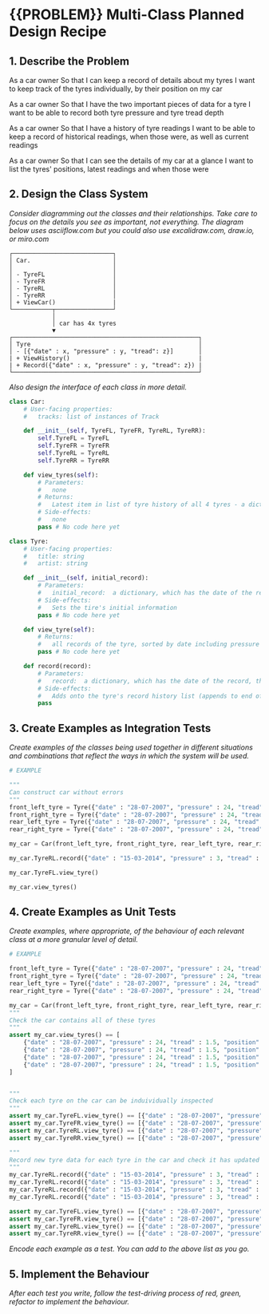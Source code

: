 # {{PROBLEM}} Multi-Class Planned Design Recipe

## 1. Describe the Problem

As a car owner
So that I can keep a record of details about my tyres
I want to keep track of the tyres individually, by their position on my car

As a car owner
So that I have the two important pieces of data for a tyre
I want to be able to record both tyre pressure and tyre tread depth

As a car owner
So that I have a history of tyre readings
I want to be able to keep a record of historical readings, when those were, as well as current readings

As a car owner
So that I can see the details of my car at a glance
I want to list the tyres' positions, latest readings and when those were

## 2. Design the Class System

_Consider diagramming out the classes and their relationships. Take care to
focus on the details you see as important, not everything. The diagram below
uses asciiflow.com but you could also use excalidraw.com, draw.io, or miro.com_

```
┌────────────────────────────┐
│ Car.                       │
│                            │
│ - TyreFL                   │
│ - TyreFR                   │
│ - TyreRL                   │
│ - TyreRR                   │
│ + ViewCar()                |
└───────────┬────────────────┘
            │
            │ car has 4x tyres
            ▼
┌────────────────────────────────────────────────────┐
│ Tyre                                               │
│ - [{"date" : x, "pressure" : y, "tread": z}]       │
| + ViewHistory()                                    |
| + Record({"date" : x, "pressure" : y, "tread": z}) |
└────────────────────────────────────────────────────┘
```

_Also design the interface of each class in more detail._

```python
class Car:
    # User-facing properties:
    #   tracks: list of instances of Track

    def __init__(self, TyreFL, TyreFR, TyreRL, TyreRR):
        self.TyreFL = TyreFL
        self.TyreFR = TyreFR
        self.TyreRL = TyreRL
        self.TyreRR = TyreRR

    def view_tyres(self):
        # Parameters:
        #   none
        # Returns:
        #   Latest item in list of tyre history of all 4 tyres - a dictionary - with an added "position" key-value pair
        # Side-effects:
        #   none
        pass # No code here yet

class Tyre:
    # User-facing properties:
    #   title: string
    #   artist: string

    def __init__(self, initial_record):
        # Parameters:
        #   initial_record:  a dictionary, which has the date of the record, the pressure and tread of the tyre
        # Side-effects:
        #   Sets the tire's initial information
        pass # No code here yet

    def view_tyre(self):
        # Returns:
        #   all records of the tyre, sorted by date including pressure and tread of the tyre
        pass # No code here yet

    def record(record):
        # Parameters:
        #   record:  a dictionary, which has the date of the record, the pressure and tread of the tyre
        # Side-effects:
        #   Adds onto the tyre's record history list (appends to end of list)
        pass
```

## 3. Create Examples as Integration Tests

_Create examples of the classes being used together in different situations and
combinations that reflect the ways in which the system will be used._

```python
# EXAMPLE

"""
Can construct car without errors
"""
front_left_tyre = Tyre({"date" : "28-07-2007", "pressure" : 24, "tread" : 1.5})
front_right_tyre = Tyre({"date" : "28-07-2007", "pressure" : 24, "tread" : 1.5})
rear_left_tyre = Tyre({"date" : "28-07-2007", "pressure" : 24, "tread" : 1.5})
rear_right_tyre = Tyre({"date" : "28-07-2007", "pressure" : 24, "tread" : 1.5})

my_car = Car(front_left_tyre, front_right_tyre, rear_left_tyre, rear_right_tyre)

my_car.TyreRL.record({"date" : "15-03-2014", "pressure" : 3, "tread" : 0.1})

my_car.TyreFL.view_tyre()

my_car.view_tyres()
```




## 4. Create Examples as Unit Tests

_Create examples, where appropriate, of the behaviour of each relevant class at
a more granular level of detail._

```python
# EXAMPLE

front_left_tyre = Tyre({"date" : "28-07-2007", "pressure" : 24, "tread" : 1.5})
front_right_tyre = Tyre({"date" : "28-07-2007", "pressure" : 24, "tread" : 1.5})
rear_left_tyre = Tyre({"date" : "28-07-2007", "pressure" : 24, "tread" : 1.5})
rear_right_tyre = Tyre({"date" : "28-07-2007", "pressure" : 24, "tread" : 1.5})

my_car = Car(front_left_tyre, front_right_tyre, rear_left_tyre, rear_right_tyre)
"""
Check the car contains all of these tyres
"""
assert my_car.view_tyres() == [
    {"date" : "28-07-2007", "pressure" : 24, "tread" : 1.5, "position" : "FL"},
    {"date" : "28-07-2007", "pressure" : 24, "tread" : 1.5, "position" : "FR"},
    {"date" : "28-07-2007", "pressure" : 24, "tread" : 1.5, "position" : "RL"},
    {"date" : "28-07-2007", "pressure" : 24, "tread" : 1.5, "position" : "RR"}
]


"""
Check each tyre on the car can be induividually inspected
"""
assert my_car.TyreFL.view_tyre() == [{"date" : "28-07-2007", "pressure" : 24, "tread" : 1.5}]
assert my_car.TyreFR.view_tyre() == [{"date" : "28-07-2007", "pressure" : 24, "tread" : 1.5}]
assert my_car.TyreRL.view_tyre() == [{"date" : "28-07-2007", "pressure" : 24, "tread" : 1.5}]
assert my_car.TyreRR.view_tyre() == [{"date" : "28-07-2007", "pressure" : 24, "tread" : 1.5}]

"""
Record new tyre data for each tyre in the car and check it has updated
"""
my_car.TyreRL.record({"date" : "15-03-2014", "pressure" : 3, "tread" : 0.1})
my_car.TyreRL.record({"date" : "15-03-2014", "pressure" : 3, "tread" : 0.1})
my_car.TyreRL.record({"date" : "15-03-2014", "pressure" : 3, "tread" : 0.1})
my_car.TyreRL.record({"date" : "15-03-2014", "pressure" : 3, "tread" : 0.1})

assert my_car.TyreFL.view_tyre() == [{"date" : "28-07-2007", "pressure" : 24, "tread" : 1.5}, {"date" : "15-03-2014", "pressure" : 3, "tread" : 0.1}]
assert my_car.TyreFR.view_tyre() == [{"date" : "28-07-2007", "pressure" : 24, "tread" : 1.5}, {"date" : "15-03-2014", "pressure" : 3, "tread" : 0.1}]
assert my_car.TyreRL.view_tyre() == [{"date" : "28-07-2007", "pressure" : 24, "tread" : 1.5}, {"date" : "15-03-2014", "pressure" : 3, "tread" : 0.1}]
assert my_car.TyreRR.view_tyre() == [{"date" : "28-07-2007", "pressure" : 24, "tread" : 1.5}, {"date" : "15-03-2014", "pressure" : 3, "tread" : 0.1}]
```

_Encode each example as a test. You can add to the above list as you go._

## 5. Implement the Behaviour

_After each test you write, follow the test-driving process of red, green,
refactor to implement the behaviour._
